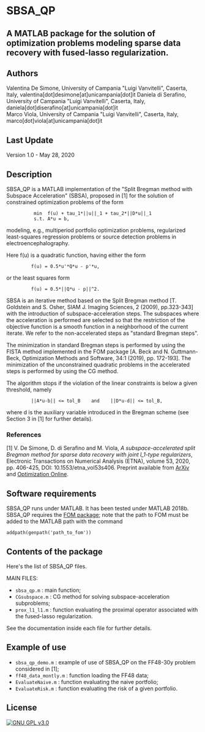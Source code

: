 # SBSA_QP

## A MATLAB package for the solution of optimization problems modeling sparse data recovery with fused-lasso regularization.

## Authors
Valentina De Simone, University of Campania "Luigi Vanvitelli", Caserta, Italy, valentina[dot]desimone[at]unicampania[dot]it
Daniela di Serafino, University of Campania "Luigi Vanvitelli", Caserta, Italy, daniela[dot]diserafino[at]unicampania[dot]it   
Marco Viola, University of Campania "Luigi Vanvitelli", Caserta, Italy, marco[dot]viola[at]unicampania[dot]it

## Last Update
Version 1.0 - May 28, 2020

## Description
SBSA_QP is a MATLAB implementation of the "Split Bregman method with Subspace 
Acceleration" (SBSA), proposed in [1] for the solution of constrained
optimization problems of the form

              min  f(u) + tau_1*||u||_1 + tau_2*||D*u||_1
              s.t. A*u = b,

modeling, e.g., multiperiod portfolio optimization problems, regularized
least-squares regression problems or source detection problems in
electroencephalography.

Here f(u) is a quadratic function, having either the form 

             f(u) = 0.5*u'*Q*u - p'*u,

or the least squares form

             f(u) = 0.5*||Q*u - p||^2.

SBSA is an iterative method based on the Split Bregman method
[T. Goldstein and S. Osher, SIAM J. Imaging Sciences, 2 (2009), pp.323-343]
with the introduction of subspace-acceleration steps.
The subspaces where the acceleration is performed are selected so that 
the restriction of the objective function is a smooth function in a 
neighborhood of the current iterate. We refer to the non-accelerated steps
as "standard Bregman steps".

The minimization in standard Bregman steps is performed by using the FISTA
method implemented in the FOM package [A. Beck and N. Guttmann-Beck,
Optimization Methods and Software, 34:1 (2019), pp. 172-193]. 
The minimization of the unconstrained quadratic problems in the accelerated
steps is performed by using the CG method.

The algorithm stops if the violation of the linear constraints is below a
given threshold, namely

             ||A*u-b|| <= tol_B    and    ||D*u-d|| <= tol_B,

where d is the auxiliary variable introduced in the Bregman scheme (see
Section 3 in [1] for further details).

### References
[1] V. De Simone, D. di Serafino and M. Viola,
*A subspace-accelerated split Bregman method for sparse data recovery with joint l_1-type regularizers*,
Electronic Transactions on Numerical Analysis (ETNA), volume 53, 2020, pp. 406-425, DOI: 10.1553/etna_vol53s406.
Preprint available from [ArXiv](https://arxiv.org/abs/1912.06805) and [Optimization Online](http://www.optimization-online.org/DB_HTML/2019/12/7519.html).

## Software requirements
SBSA_QP runs under MATLAB. It has been tested under MATLAB 2018b.
SBSA_QP requires the [FOM package](https://sites.google.com/site/fomsolver/);
note that the path to FOM must be added to the MATLAB path with the command

`addpath(genpath('path_to_fom'))`


## Contents of the package
Here's the list of SBSA_QP files.

MAIN FILES:

- `sbsa_qp.m`    : main function;
- `CGsubspace.m` : CG method for solving subspace-acceleration subproblems;
- `prox_l1_l1.m` : function evaluating the proximal operator associated with the fused-lasso regularization.

See the documentation inside each file for further details.

## Example of use
- `sbsa_qp_demo.m`     : example of use of SBSA_QP on the FF48-30y problem considered in [1];
- `ff48_data_montly.m` : function loading the FF48 data;
- `EvaluateNaive.m`    : function evaluating the naive portfolio;
- `EvaluateRisk.m`     : function evaluating the risk of a given portfolio.

## License
[![GNU GPL v3.0](http://www.gnu.org/graphics/gplv3-127x51.png)](http://www.gnu.org/licenses/gpl.html)

